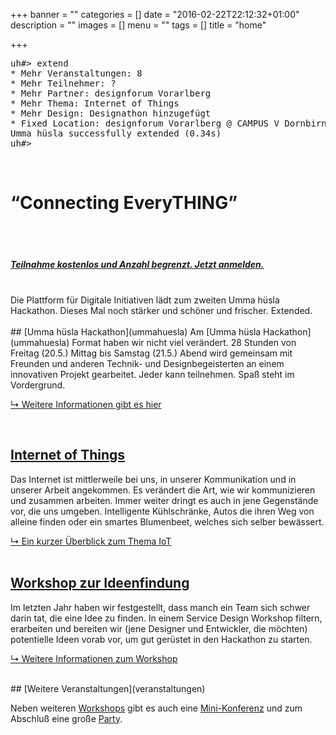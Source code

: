 +++
banner = ""
categories = []
date = "2016-02-22T22:12:32+01:00"
description = ""
images = []
menu = ""
tags = []
title = "home"

+++

<pre>
uh#> extend
* Mehr Veranstaltungen: 8
* Mehr Teilnehmer: ?
* Mehr Partner: designforum Vorarlberg
* Mehr Thema: Internet of Things
* Mehr Design: Designathon hinzugefügt
* Fixed Location: designforum Vorarlberg @ CAMPUS V Dornbirn
Umma hüsla successfully extended (0.34s)
uh#>
</pre>
</br>
<h1><span class="black-white">&ldquo;Connecting EveryTHING&rdquo;</span></h1>
</br>
</br>
<h5><u><strong>Teilnahme kostenlos und Anzahl begrenzt. <a href="https://docs.google.com/forms/d/1fHFZq0xMxaysTaisRNxZiyUV6mY7rCAv2DbH6k1WIEM/viewform" target="new">Jetzt anmelden.</a></strong></u></h5>
<small>

</small>

</br>
Die Plattform für Digitale Initiativen lädt zum zweiten Umma hüsla Hackathon. Dieses Mal noch stärker und schöner und frischer. Extended.
</br>
</br>
## [Umma hüsla Hackathon](ummahuesla)
Am [Umma hüsla Hackathon](ummahuesla) Format haben wir nicht viel verändert. 28 Stunden von Freitag (20.5.) Mittag bis Samstag (21.5.) Abend wird gemeinsam mit Freunden und anderen Technik- und Designbegeisterten an einem innovativen Projekt gearbeitet. Jeder kann teilnehmen. Spaß steht im Vordergrund.

[&#8627; Weitere Informationen gibt es hier](ummahuesla)

</br>

## [Internet of Things](iot)
Das Internet ist mittlerweile bei uns, in unserer Kommunikation und in unserer Arbeit angekommen. Es verändert die Art, wie wir kommunizieren und zusammen arbeiten. Immer weiter dringt es auch in jene Gegenstände vor, die uns umgeben. Intelligente Kühlschränke, Autos die ihren Weg von alleine finden oder ein smartes Blumenbeet, welches sich selber bewässert.


[&#8627; Ein kurzer Überblick zum Thema IoT](iot)
</br>
</br>
## [Workshop zur Ideenfindung](veranstaltungen/ideenfindung)

Im letzten Jahr haben wir festgestellt, dass manch ein Team sich schwer darin tat, die eine Idee zu finden. In einem Service Design Workshop filtern, erarbeiten und bereiten wir (jene Designer und Entwickler, die möchten) potentielle Ideen vorab vor, um gut gerüstet in den Hackathon zu starten.

[&#8627; Weitere Informationen zum Workshop](veranstaltungen/ideenfindung)

</br>
## [Weitere Veranstaltungen](veranstaltungen)

Neben weiteren [Workshops](veranstaltungen/workshops) gibt es auch eine [Mini-Konferenz](veranstaltungen/konferenz) und zum Abschluß eine große [Party](veranstaltungen/party).
